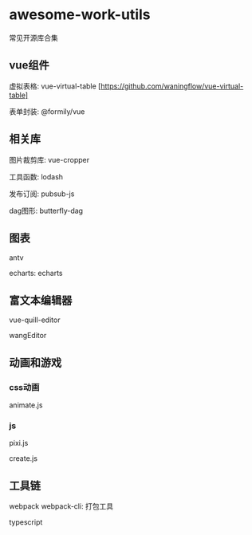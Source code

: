 # awesome-work-utils
常见开源库合集

## vue组件
虚拟表格: vue-virtual-table  [https://github.com/waningflow/vue-virtual-table]

表单封装: @formily/vue


## 相关库
图片裁剪库: vue-cropper

工具函数:  lodash

发布订阅:  pubsub-js

dag图形: butterfly-dag


## 图表

antv

echarts: echarts

## 富文本编辑器

vue-quill-editor

wangEditor


## 动画和游戏

### css动画

animate.js

### js
pixi.js

create.js


## 工具链
webpack webpack-cli: 打包工具

typescript


